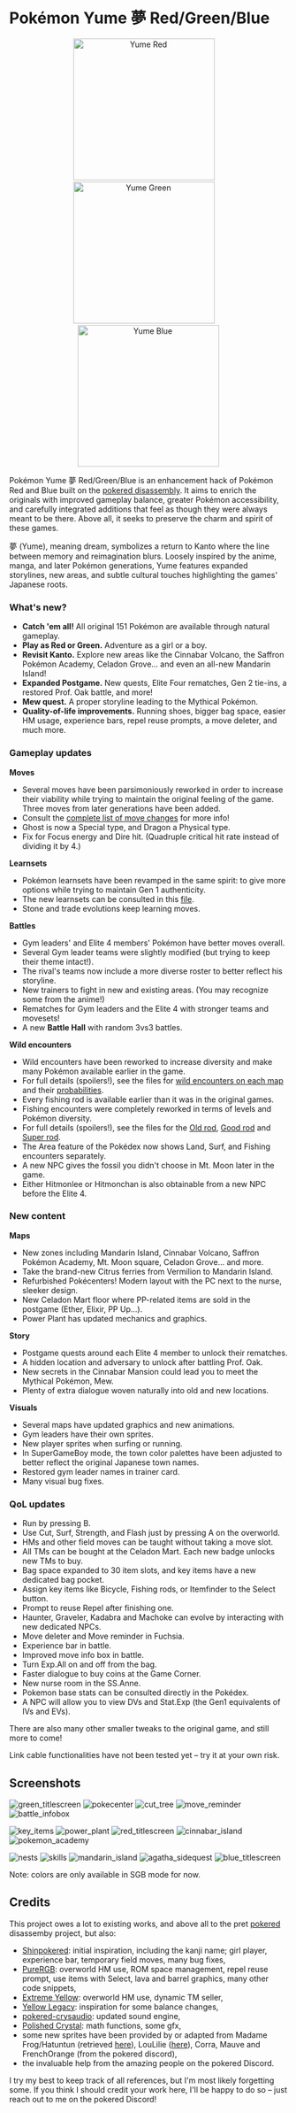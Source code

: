 # Pokémon Yume 夢 Red/Green/Blue

<p align="center">
  <img src="/docs/boxart/yumepokered.png"   alt="Yume Red"   width="256">
  &nbsp;&nbsp;&nbsp;
  <img src="/docs/boxart/yumepokegreen.png" alt="Yume Green" width="256">
  &nbsp;&nbsp;&nbsp;
  <img src="/docs/boxart/yumepokeblue.png"  alt="Yume Blue"  width="256">
</p>

Pokémon Yume 夢 Red/Green/Blue is an enhancement hack of Pokémon Red and Blue built on the [pokered disassembly](https://github.com/pret/pokered).
It aims to enrich the originals with improved gameplay balance, greater Pokémon accessibility, and carefully integrated additions that feel as though they were always meant to be there.
Above all, it seeks to preserve the charm and spirit of these games.

夢 (Yume), meaning dream, symbolizes a return to Kanto where the line between memory and reimagination blurs.
Loosely inspired by the anime, manga, and later Pokémon generations, Yume features expanded storylines, new areas, and subtle cultural touches highlighting the games' Japanese roots.

### What's new?

- **Catch 'em all!** All original 151 Pokémon are available through natural gameplay.
- **Play as Red or Green.** Adventure as a girl or a boy.
- **Revisit Kanto.** Explore new areas like the Cinnabar Volcano, the Saffron Pokémon Academy, Celadon Grove... and even an all-new Mandarin Island!
- **Expanded Postgame.** New quests, Elite Four rematches, Gen 2 tie-ins, a restored Prof. Oak battle, and more!
- **Mew quest.** A proper storyline leading to the Mythical Pokémon.
- **Quality-of-life improvements.** Running shoes, bigger bag space, easier HM usage, experience bars, repel reuse prompts, a move deleter, and much more.

### Gameplay updates

**Moves**
- Several moves have been parsimoniously reworked in order to increase their viability while trying to maintain the original feeling of the game. Three moves from later generations have been added.
- Consult the [complete list of move changes](docs/move_changes.md) for more info!
- Ghost is now a Special type, and Dragon a Physical type.
- Fix for Focus energy and Dire hit. (Quadruple critical hit rate instead of dividing it by 4.)

**Learnsets**
- Pokémon learnsets have been revamped in the same spirit: to give more options while trying to maintain Gen 1 authenticity.
- The new learnsets can be consulted in this [file](data/pokemon/evos_moves.asm).
- Stone and trade evolutions keep learning moves.

**Battles**
- Gym leaders' and Elite 4 members' Pokémon have better moves overall.
- Several Gym leader teams were slightly modified (but trying to keep their theme intact!).
- The rival's teams now include a more diverse roster to better reflect his storyline.
- New trainers to fight in new and existing areas. (You may recognize some from the anime!)
- Rematches for Gym leaders and the Elite 4 with stronger teams and movesets!
- A new **Battle Hall** with random 3vs3 battles.

**Wild encounters**
- Wild encounters have been reworked to increase diversity and make many Pokémon available earlier in the game.
- For full details (spoilers!), see the files for [wild encounters on each map](data/wild/maps) and their [probabilities](data/wild/probabilities.asm).
- Every fishing rod is available earlier than it was in the original games.
- Fishing encounters were completely reworked in terms of levels and Pokémon diversity.
- For full details (spoilers!), see the files for the [Old rod](data/wild/old_rod.asm), [Good rod](data/wild/good_rod.asm) and [Super rod](data/wild/super_rod.asm).
- The Area feature of the Pokédex now shows Land, Surf, and Fishing encounters separately.
- A new NPC gives the fossil you didn't choose in Mt. Moon later in the game.
- Either Hitmonlee or Hitmonchan is also obtainable from a new NPC before the Elite 4.

### New content

**Maps**
- New zones including Mandarin Island, Cinnabar Volcano, Saffron Pokémon Academy, Mt. Moon square, Celadon Grove... and more.
- Take the brand-new Citrus ferries from Vermilion to Mandarin Island.
- Refurbished Pokécenters! Modern layout with the PC next to the nurse, sleeker design.
- New Celadon Mart floor where PP-related items are sold in the postgame (Ether, Elixir, PP Up...).
- Power Plant has updated mechanics and graphics.

**Story**
- Postgame quests around each Elite 4 member to unlock their rematches.
- A hidden location and adversary to unlock after battling Prof. Oak.
- New secrets in the Cinnabar Mansion could lead you to meet the Mythical Pokémon, Mew.
- Plenty of extra dialogue woven naturally into old and new locations.

**Visuals**
- Several maps have updated graphics and new animations.
- Gym leaders have their own sprites.
- New player sprites when surfing or running.
- In SuperGameBoy mode, the town color palettes have been adjusted to better reflect the original Japanese town names.
- Restored gym leader names in trainer card.
- Many visual bug fixes.

### QoL updates

- Run by pressing B.
- Use Cut, Surf, Strength, and Flash just by pressing A on the overworld.
- HMs and other field moves can be taught without taking a move slot.
- All TMs can be bought at the Celadon Mart. Each new badge unlocks new TMs to buy.
- Bag space expanded to 30 item slots, and key items have a new dedicated bag pocket.
- Assign key items like Bicycle, Fishing rods, or Itemfinder to the Select button.
- Prompt to reuse Repel after finishing one.
- Haunter, Graveler, Kadabra and Machoke can evolve by interacting with new dedicated NPCs.
- Move deleter and Move reminder in Fuchsia.
- Experience bar in battle.
- Improved move info box in battle.
- Turn Exp.All on and off from the bag.
- Faster dialogue to buy coins at the Game Corner.
- New nurse room in the SS.Anne.
- Pokemon base stats can be consulted directly in the Pokédex.
- A NPC will allow you to view DVs and Stat.Exp (the Gen1 equivalents of IVs and EVs).

There are also many other smaller tweaks to the original game, and still more to come!

Link cable functionalities have not been tested yet – try it at your own risk.

## Screenshots

![green_titlescreen](/docs/screenshots/green_titlescreen.png?raw=true)
![pokecenter](/docs/screenshots/pokecenter.png?raw=true)
![cut_tree](/docs/screenshots/cut_tree.png?raw=true)
![move_reminder](/docs/screenshots/move_reminder.png?raw=true)
![battle_infobox](/docs/screenshots/battle_infobox.png?raw=true)

![key_items](/docs/screenshots/key_items.png?raw=true)
![power_plant](/docs/screenshots/power_plant.png?raw=true)
![red_titlescreen](/docs/screenshots/red_titlescreen.png?raw=true)
![cinnabar_island](/docs/screenshots/cinnabar_island.png?raw=true)
![pokemon_academy](/docs/screenshots/pokemon_academy.png?raw=true)

![nests](/docs/screenshots/nests.png?raw=true)
![skills](/docs/screenshots/skills.png?raw=true)
![mandarin_island](/docs/screenshots/mandarin_island.png?raw=true)
![agatha_sidequest](/docs/screenshots/agatha_sidequest.png?raw=true)
![blue_titlescreen](/docs/screenshots/blue_titlescreen.png?raw=true)


Note: colors are only available in SGB mode for now.

## Credits

This project owes a lot to existing works, and above all to the pret [pokered](https://github.com/pret/pokered) disassemby project, but also:

- [Shinpokered](https://github.com/jojobear13/shinpokered): initial inspiration, including the kanji name; girl player, experience bar, temporary field moves, many bug fixes,
- [PureRGB](https://github.com/Vortyne/pureRGB): overworld HM use, ROM space management, repel reuse prompt, use items with Select, lava and barrel graphics, many other code snippets,
- [Extreme Yellow](https://github.com/RainbowMetalPigeon/ExtremeYellow): overworld HM use, dynamic TM seller,
- [Yellow Legacy](https://github.com/cRz-Shadows/Pokemon_Yellow_Legacy): inspiration for some balance changes,
- [pokered-crysaudio](https://github.com/dannye/pokered-crysaudio/tree/1edc6019fb8630bccd94f0b0e7dd4082cf7f4245): updated sound engine,
- [Polished Crystal](https://github.com/Rangi42/polishedcrystal): math functions, some gfx,
- some new sprites have been provided by or adapted from Madame Frog/Hatuntun (retrieved [here](https://www.deviantart.com/ghost-missingno/art/Blue-Sprites-for-R-G-B-Y-339796334)), LouLilie ([here](https://www.deviantart.com/loulilie/art/PokemonSpecial-Sprites-Yellow-302559354)), Corra, Mauve and FrenchOrange (from the pokered discord),
- the invaluable help from the amazing people on the pokered Discord.

I try my best to keep track of all references, but I'm most likely forgetting some.
If you think I should credit your work here, I'll be happy to do so – just reach out to me on the pokered Discord!
